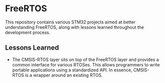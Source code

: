 # FreeRTOS
This repository contains various STM32 projects aimed at better understanding FreeRTOS, along with lessons learned throughout the development process.

## Lessons Learned
* The CMSIS-RTOS layer sits on top of the FreeRTOS layer and provides a common interface for various RTOSes. This allows programmers to write portable applications using a standardized API. In essence, CMSIS-RTOS is a wrapper around an existing RTOS.
